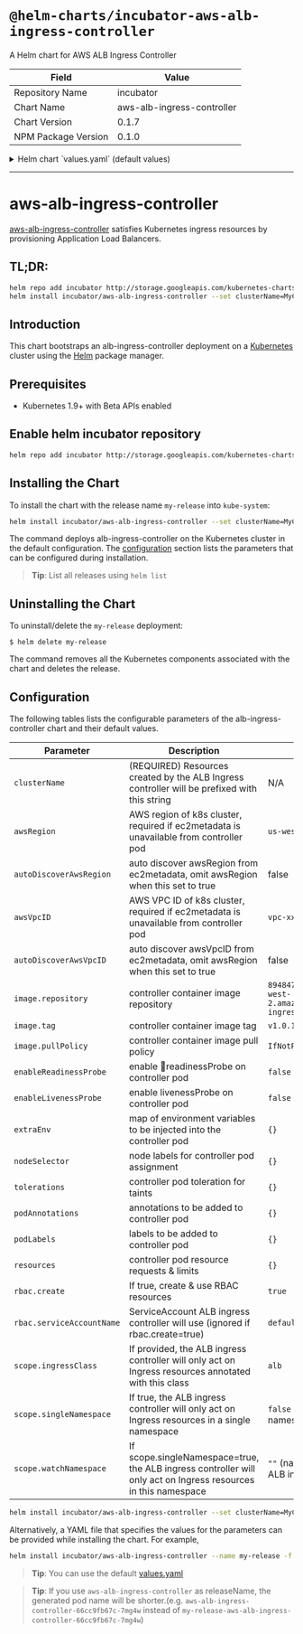 # `@helm-charts/incubator-aws-alb-ingress-controller`

A Helm chart for AWS ALB Ingress Controller

| Field               | Value                      |
| ------------------- | -------------------------- |
| Repository Name     | incubator                  |
| Chart Name          | aws-alb-ingress-controller |
| Chart Version       | 0.1.7                      |
| NPM Package Version | 0.1.0                      |

<details>

<summary>Helm chart `values.yaml` (default values)</summary>

```yaml
# Default values for aws-alb-ingress-controller.
# This is a YAML-formatted file.
# Declare variables to be passed into your templates.

## Resources created by the ALB Ingress controller will be prefixed with this string
## Required
clusterName: k8s

## AWS region of k8s cluster, required if ec2metadata is unavailable from controller pod
## Required if autoDiscoverAwsRegion != true
awsRegion: 'us-east-2'

## Auto Discover awsRegion from ec2metadata, set this to true and omit awsRegion when ec2metadata is available.
autoDiscoverAwsRegion: false

## VPC ID of k8s cluster, required if ec2metadata is unavailable from controller pod
## Required if autoDiscoverAwsVpcID != true
awsVpcID: 'vpc-xxx'

## Auto Discover awsVpcID from ec2metadata, set this to true and omit awsVpcID: " when ec2metadata is available.
autoDiscoverAwsVpcID: false

scope:
  ## If provided, the ALB ingress controller will only act on Ingress resources annotated with this class
  ## Ref: https://github.com/kubernetes-sigs/aws-alb-ingress-controller/blob/master/docs/guide/controller/config.md#limiting-ingress-class
  ingressClass: alb

  ## If true, the ALB ingress controller will only act on Ingress resources in a single namespace
  ## Default: false; watch all namespaces
  singleNamespace: false

  ## If scope.singleNamespace=true, the ALB ingress controller will only act on Ingress resources in this namespace
  ## Ref: https://github.com/kubernetes-sigs/aws-alb-ingress-controller/blob/master/docs/guide/controller/config.md#limiting-namespaces
  ## Default: namespace of the ALB ingress controller
  watchNamespace: ''

extraArgs: {}

extraEnv:
  {}
  # AWS_ACCESS_KEY_ID: ""
  # AWS_SECRET_ACCESS_KEY: ""

podAnnotations:
  {}
  # iam.amazonaws.com/role: alb-ingress-controller

podLabels: {}

# whether configure readinessProbe on controller pod
enableReadinessProbe: false

# How often (in seconds) to check controller readiness
readinessProbeInterval: 60

# How long to wait before timeout (in seconds) when checking controller readiness
readinessProbeTimeout: 3

# How long to wait (in seconds) before checking the readiness probe
readinessProbeInitialDelay: 30

# whether configure livenessProbe on controller pod
enableLivenessProbe: false

# How long to wait (in seconds) before checking the liveness probe
livenessProbeInitialDelay: 30

rbac:
  ## If true, create & use RBAC resources
  ##
  create: true
  serviceAccountName: default

image:
  repository: docker.io/amazon/aws-alb-ingress-controller
  tag: 'v1.1.2'
  pullPolicy: IfNotPresent

replicaCount: 1
nameOverride: ''
fullnameOverride: ''

resources:
  {}
  # We usually recommend not to specify default resources and to leave this as a conscious
  # choice for the user. This also increases chances charts run on environments with little
  # resources, such as Minikube. If you do want to specify resources, uncomment the following
  # lines, adjust them as necessary, and remove the curly braces after 'resources:'.
  # limits:
  #  cpu: 100m
  #  memory: 128Mi
  # requests:
  #  cpu: 100m
  #  memory: 128Mi

nodeSelector:
  {}
  # node-role.kubernetes.io/node: "true"
  # tier: cs

tolerations:
  []
  #  - key: "node-role.kubernetes.io/master"
  #    effect: NoSchedule

affinity: {}
```

</details>

---

# aws-alb-ingress-controller

[aws-alb-ingress-controller](https://github.com/kubernetes-sigs/aws-alb-ingress-controller) satisfies Kubernetes ingress resources by provisioning Application Load Balancers.

## TL;DR:

```bash
helm repo add incubator http://storage.googleapis.com/kubernetes-charts-incubator
helm install incubator/aws-alb-ingress-controller --set clusterName=MyClusterName --set autoDiscoverAwsRegion=true --set autoDiscoverAwsVpcID=true
```

## Introduction

This chart bootstraps an alb-ingress-controller deployment on a [Kubernetes](http://kubernetes.io) cluster using the [Helm](https://helm.sh) package manager.

## Prerequisites

- Kubernetes 1.9+ with Beta APIs enabled

## Enable helm incubator repository

```bash
helm repo add incubator http://storage.googleapis.com/kubernetes-charts-incubator
```

## Installing the Chart

To install the chart with the release name `my-release` into `kube-system`:

```bash
helm install incubator/aws-alb-ingress-controller --set clusterName=MyClusterName --set autoDiscoverAwsRegion=true --set autoDiscoverAwsVpcID=true --name my-release --namespace kube-system
```

The command deploys alb-ingress-controller on the Kubernetes cluster in the default configuration. The [configuration](#configuration) section lists the parameters that can be configured during installation.

> **Tip**: List all releases using `helm list`

## Uninstalling the Chart

To uninstall/delete the `my-release` deployment:

```console
$ helm delete my-release
```

The command removes all the Kubernetes components associated with the chart and deletes the release.

## Configuration

The following tables lists the configurable parameters of the alb-ingress-controller chart and their default values.

| Parameter                 | Description                                                                                                    | Default                                                                   |
| ------------------------- | -------------------------------------------------------------------------------------------------------------- | ------------------------------------------------------------------------- |
| `clusterName`             | (REQUIRED) Resources created by the ALB Ingress controller will be prefixed with this string                   | N/A                                                                       |
| `awsRegion`               | AWS region of k8s cluster, required if ec2metadata is unavailable from controller pod                          | `us-west-2`                                                               |
| `autoDiscoverAwsRegion`   | auto discover awsRegion from ec2metadata, omit awsRegion when this set to true                                 | false                                                                     |
| `awsVpcID`                | AWS VPC ID of k8s cluster, required if ec2metadata is unavailable from controller pod                          | `vpc-xxx`                                                                 |
| `autoDiscoverAwsVpcID`    | auto discover awsVpcID from ec2metadata, omit awsRegion when this set to true                                  | false                                                                     |
| `image.repository`        | controller container image repository                                                                          | `894847497797.dkr.ecr.us-west-2.amazonaws.com/aws-alb-ingress-controller` |
| `image.tag`               | controller container image tag                                                                                 | `v1.0.1`                                                                  |
| `image.pullPolicy`        | controller container image pull policy                                                                         | `IfNotPresent`                                                            |
| `enableReadinessProbe`    | enable readinessProbe on controller pod                                                                        | `false`                                                                   |
| `enableLivenessProbe`     | enable livenessProbe on controller pod                                                                         | `false`                                                                   |
| `extraEnv`                | map of environment variables to be injected into the controller pod                                            | `{}`                                                                      |
| `nodeSelector`            | node labels for controller pod assignment                                                                      | `{}`                                                                      |
| `tolerations`             | controller pod toleration for taints                                                                           | `{}`                                                                      |
| `podAnnotations`          | annotations to be added to controller pod                                                                      | `{}`                                                                      |
| `podLabels`               | labels to be added to controller pod                                                                           | `{}`                                                                      |
| `resources`               | controller pod resource requests & limits                                                                      | `{}`                                                                      |
| `rbac.create`             | If true, create & use RBAC resources                                                                           | `true`                                                                    |
| `rbac.serviceAccountName` | ServiceAccount ALB ingress controller will use (ignored if rbac.create=true)                                   | `default`                                                                 |
| `scope.ingressClass`      | If provided, the ALB ingress controller will only act on Ingress resources annotated with this class           | `alb`                                                                     |
| `scope.singleNamespace`   | If true, the ALB ingress controller will only act on Ingress resources in a single namespace                   | `false` (watch all namespaces)                                            |
| `scope.watchNamespace`    | If scope.singleNamespace=true, the ALB ingress controller will only act on Ingress resources in this namespace | `""` (namespace of the ALB ingress controller)                            |

```bash
helm install incubator/aws-alb-ingress-controller --set clusterName=MyClusterName --set autoDiscoverAwsRegion=true --set autoDiscoverAwsVpcID=true --name my-release --namespace kube-system
```

Alternatively, a YAML file that specifies the values for the parameters can be provided while installing the chart. For example,

```bash
helm install incubator/aws-alb-ingress-controller --name my-release -f values.yaml
```

> **Tip**: You can use the default [values.yaml](values.yaml)

> **Tip**: If you use `aws-alb-ingress-controller` as releaseName, the generated pod name will be shorter.(e.g. `aws-alb-ingress-controller-66cc9fb67c-7mg4w` instead of `my-release-aws-alb-ingress-controller-66cc9fb67c-7mg4w`)
